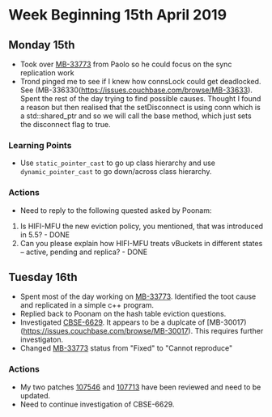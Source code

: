 # Week Beginning 15th April 2019
## Monday 15th

* Took over [MB-33773](https://issues.couchbase.com/browse/MB-33773) from Paolo so he could focus on the sync replication work
* Trond pinged me to see if I knew how connsLock could get deadlocked.  See (MB-336330(https://issues.couchbase.com/browse/MB-33633).  Spent the rest of the day trying to find possible causes.  Thought I found a reason but then realised that the setDisconnect is using conn which is a std::shared_ptr<ConnHandler> and so we will call the base method, which just sets the disconnect flag to true.

### Learning Points
* Use ```static_pointer_cast``` to go up class hierarchy and use ```dynamic_pointer_cast``` to go down/across class hierarchy.

### Actions
* Need to reply to the following quested asked by Poonam:
 1. Is HIFI-MFU the new eviction policy, you mentioned, that was introduced in 5.5? - DONE
 2. Can you please explain how HIFI-MFU treats vBuckets in different states – active, pending and replica? - DONE

## Tuesday 16th
* Spent most of the day working on [MB-33773](https://issues.couchbase.com/browse/MB-33773).  Identified the toot cause and replicated in a simple c++ program.
* Replied back to Poonam on the hash table eviction questions.
* Investigated [CBSE-6629](https://issues.couchbase.com/browse/CBSE-6629).  It appears to be a duplcate of [MB-30017)(https://issues.couchbase.com/browse/MB-30017).  This requires further investigaton.
* Changed [MB-33773](https://issues.couchbase.com/browse/MB-33773) status from "Fixed" to "Cannot reproduce"

### Actions
* My two patches [107546](http://review.couchbase.org/#/c/107546/) and 
[107713](http://review.couchbase.org/#/c/107713/) have been reviewed and need to be updated.
* Need to continue investigation of CBSE-6629.
